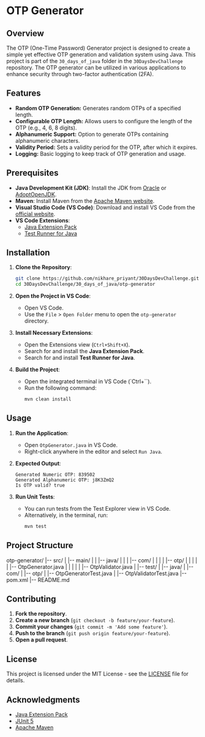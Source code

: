 # OTP Generator

## Overview
The OTP (One-Time Password) Generator project is designed to create a simple yet effective OTP generation and validation system using Java. This project is part of the `30_days_of_java` folder in the `30DaysDevChallenge` repository. The OTP generator can be utilized in various applications to enhance security through two-factor authentication (2FA).

## Features
- **Random OTP Generation:** Generates random OTPs of a specified length.
- **Configurable OTP Length:** Allows users to configure the length of the OTP (e.g., 4, 6, 8 digits).
- **Alphanumeric Support:** Option to generate OTPs containing alphanumeric characters.
- **Validity Period:** Sets a validity period for the OTP, after which it expires.
- **Logging:** Basic logging to keep track of OTP generation and usage.

## Prerequisites
- **Java Development Kit (JDK)**: Install the JDK from [Oracle](https://www.oracle.com/java/technologies/javase-downloads.html) or [AdoptOpenJDK](https://adoptopenjdk.net/).
- **Maven**: Install Maven from the [Apache Maven website](https://maven.apache.org/download.cgi).
- **Visual Studio Code (VS Code)**: Download and install VS Code from the [official website](https://code.visualstudio.com/).
- **VS Code Extensions**:
  - [Java Extension Pack](https://marketplace.visualstudio.com/items?itemName=vscjava.vscode-java-pack)
  - [Test Runner for Java](https://marketplace.visualstudio.com/items?itemName=vscjava.vscode-java-test)

## Installation
1. **Clone the Repository**:
    ```sh
    git clone https://github.com/nikhare_priyant/30DaysDevChallenge.git
    cd 30DaysDevChallenge/30_days_of_java/otp-generator
    ```

2. **Open the Project in VS Code**:
    - Open VS Code.
    - Use the `File` > `Open Folder` menu to open the `otp-generator` directory.

3. **Install Necessary Extensions**:
    - Open the Extensions view (`Ctrl+Shift+X`).
    - Search for and install the **Java Extension Pack**.
    - Search for and install **Test Runner for Java**.

4. **Build the Project**:
    - Open the integrated terminal in VS Code (`Ctrl+``).
    - Run the following command:
        ```sh
        mvn clean install
        ```

## Usage
1. **Run the Application**:
    - Open `OtpGenerator.java` in VS Code.
    - Right-click anywhere in the editor and select `Run Java`.

2. **Expected Output**:
    ```
    Generated Numeric OTP: 839502
    Generated Alphanumeric OTP: j8K3ZmQ2
    Is OTP valid? true
    ```

3. **Run Unit Tests**:
    - You can run tests from the Test Explorer view in VS Code.
    - Alternatively, in the terminal, run:
        ```sh
        mvn test
        ```

## Project Structure
otp-generator/
|-- src/
|   |-- main/
|   |   |-- java/
|   |   |   |-- com/
|   |   |   |   |-- otp/
|   |   |   |   |   |-- OtpGenerator.java
|   |   |   |   |   |-- OtpValidator.java
|   |-- test/
|       |-- java/
|           |-- com/
|               |-- otp/
|                   |-- OtpGeneratorTest.java
|                   |-- OtpValidatorTest.java
|-- pom.xml
|-- README.md

## Contributing
1. **Fork the repository**.
2. **Create a new branch** (`git checkout -b feature/your-feature`).
3. **Commit your changes** (`git commit -m 'Add some feature'`).
4. **Push to the branch** (`git push origin feature/your-feature`).
5. **Open a pull request**.

## License
This project is licensed under the MIT License - see the [LICENSE](LICENSE) file for details.

## Acknowledgments
- [Java Extension Pack](https://marketplace.visualstudio.com/items?itemName=vscjava.vscode-java-pack)
- [JUnit 5](https://junit.org/junit5/)
- [Apache Maven](https://maven.apache.org/)
